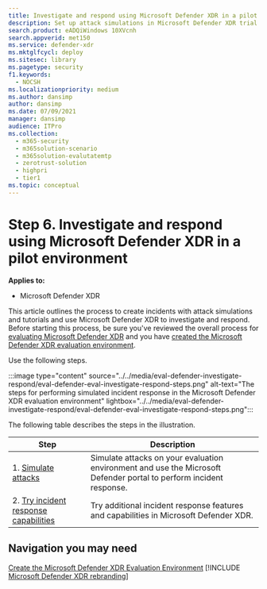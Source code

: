 ```yaml
---
title: Investigate and respond using Microsoft Defender XDR in a pilot environment
description: Set up attack simulations in Microsoft Defender XDR trial lab or pilot environment to try out the security solution designed to teach users to protect devices, identity, data, and applications.
search.product: eADQiWindows 10XVcnh
search.appverid: met150
ms.service: defender-xdr
ms.mktglfcycl: deploy
ms.sitesec: library
ms.pagetype: security
f1.keywords: 
  - NOCSH
ms.localizationpriority: medium
ms.author: dansimp
author: dansimp
ms.date: 07/09/2021
manager: dansimp
audience: ITPro
ms.collection: 
  - m365-security
  - m365solution-scenario
  - m365solution-evalutatemtp
  - zerotrust-solution
  - highpri
  - tier1
ms.topic: conceptual
---
```


# Step 6. Investigate and respond using Microsoft Defender XDR in a pilot environment

**Applies to:**
- Microsoft Defender XDR

This article outlines the process to create incidents with attack simulations and tutorials and use Microsoft Defender XDR to investigate and respond. Before starting this process, be sure you've reviewed the overall process for [evaluating Microsoft Defender XDR](eval-overview.md) and you have [created the Microsoft Defender XDR evaluation environment](eval-create-eval-environment.md).

Use the following steps.

:::image type="content" source="../../media/eval-defender-investigate-respond/eval-defender-eval-investigate-respond-steps.png" alt-text="The steps for performing simulated incident response in the Microsoft Defender XDR evaluation environment" lightbox="../../media/eval-defender-investigate-respond/eval-defender-eval-investigate-respond-steps.png":::

The following table describes the steps in the illustration.

|Step|Description|
|---------|---------|
|1. [Simulate attacks](eval-defender-investigate-respond-simulate-attack.md)|Simulate attacks on your evaluation environment and use the Microsoft Defender portal to perform incident response.|
|2. [Try incident response capabilities](eval-defender-investigate-respond-additional.md)|Try additional incident response features and capabilities in Microsoft Defender XDR.|

## Navigation you may need

[Create the Microsoft Defender XDR Evaluation Environment](eval-create-eval-environment.md)
[!INCLUDE [Microsoft Defender XDR rebranding](../../includes/defender-m3d-techcommunity.md)]

